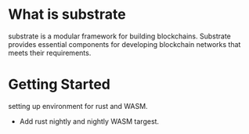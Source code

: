 # What is substrate

substrate is a modular framework for building blockchains. Substrate provides essential components for developing blockchain networks that meets their requirements.

# Getting Started 

setting up environment for rust and WASM.
-  Add rust nightly and nightly WASM targest.
    
